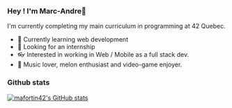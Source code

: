 ### Hey ! I'm Marc-Andre👋
I'm currently completing my main curriculum in programming at 42 Quebec.
  - 📕 Currently learning web development 
  - 🔨 Looking for an internship
  - 👓 Interested in working in Web / Mobile as a full stack dev.
  - 🎵 Music lover, melon enthusiast and video-game enjoyer. 
  ### Github stats
  [![mafortin42's GitHub stats](https://github-readme-stats.vercel.app/api?username=mafortin42&show_icons=true&theme=gruvbox)](https://github.com/mafortin42/github-readme-stats)
  
<!--
**mafortin42/mafortin42** is a ✨ _special_ ✨ repository because its `README.md` (this file) appears on your GitHub profile.

Here are some ideas to get you started:

- 🔭 I’m currently working on ...
- 🌱 I’m currently learning ...
- 👯 I’m looking to collaborate on ...
- 🤔 I’m looking for help with ...
- 💬 Ask me about ...
- 📫 How to reach me: ...
- 😄 Pronouns: ...
- ⚡ Fun fact: ...
-->
